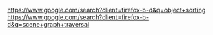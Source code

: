 https://www.google.com/search?client=firefox-b-d&q=object+sorting
https://www.google.com/search?client=firefox-b-d&q=scene+graph+traversal





























